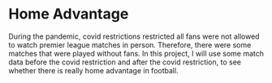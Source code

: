 # Home Advantage
During the pandemic, covid restrictions restricted all fans were not allowed to watch premier league matches in person. Therefore, there were some matches that were played without fans. In this project, I will use some match data before the covid restriction and after the covid restriction, to see whether there is really home advantage in football.
